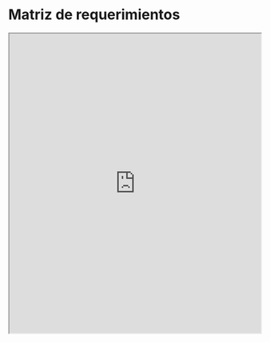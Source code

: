 # Matriz de requerimientos

<iframe src="https://docs.google.com/spreadsheets/d/1NFgfiIM9WPy592SuVpU1irC7YvnGhJGFLA0LxfGya0k/pubhtml?widget=true&amp;headers=false" style="width: 100%;" height="600"></iframe>